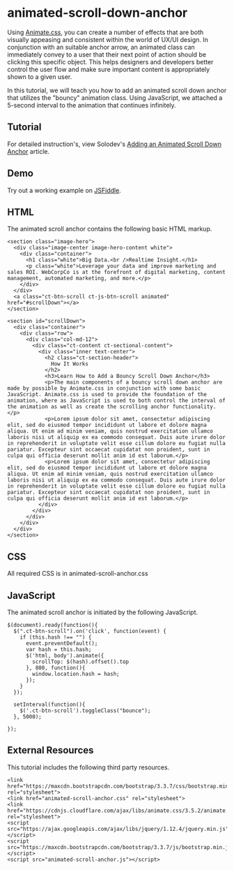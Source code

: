 # animated-scroll-down-anchor
Using [Animate.css](https://daneden.github.io/animate.css/), you can create a number of effects that are both visually appeasing and consistent within the world of UX/UI design. In conjunction with an suitable anchor arrow, an animated class can immediately convey to a user that their next point of action should be clicking this specific object. This helps designers and developers better control the user flow and make sure important content is appropriately shown to a given user.

In this tutorial, we will teach you how to add an animated scroll down anchor that utilizes the "bouncy" animation class. Using JavaScript, we attached a 5-second interval to the animation that continues infinitely.
## Tutorial

For detailed instruction's, view Solodev's [Adding an Animated Scroll Down Anchor](https://www.solodev.com/blog/web-design/adding-an-animated-scroll-down-anchor.stml) article.

## Demo

Try out a working example on [JSFiddle](https://jsfiddle.net/solodev/ufxtcg8v/).

## HTML

The animated scroll anchor contains the following basic HTML markup.

```
<section class="image-hero">
  <div class="image-center image-hero-content white">
    <div class="container">
      <h1 class="white">Big Data.<br />Realtime Insight.</h1>
      <p class="white">Leverage your data and improve marketing and sales ROI. WebCorpCo is at the forefront of digital marketing, content management, automated marketing, and more.</p>
    </div>  
  </div>
  <a class="ct-btn-scroll ct-js-btn-scroll animated" href="#scrollDown"></a>
</section>

<section id="scrollDown">
  <div class="container">
    <div class="row">
      <div class="col-md-12">
        <div class="ct-content ct-sectional-content">
          <div class="inner text-center">
            <h2 class="ct-section-header">
              How It Works
            </h2>
			<h3>Learn How to Add a Bouncy Scroll Down Anchor</h3>
			<p>The main components of a bouncy scroll down anchor are made by possible by Animate.css in conjunction with some basic JavaScript. Animate.css is used to provide the foundation of the animation, where as JavaScript is used to both control the interval of the animation as well as create the scrolling anchor functionality.</p>
			<p>Lorem ipsum dolor sit amet, consectetur adipiscing elit, sed do eiusmod tempor incididunt ut labore et dolore magna aliqua. Ut enim ad minim veniam, quis nostrud exercitation ullamco laboris nisi ut aliquip ex ea commodo consequat. Duis aute irure dolor in reprehenderit in voluptate velit esse cillum dolore eu fugiat nulla pariatur. Excepteur sint occaecat cupidatat non proident, sunt in culpa qui officia deserunt mollit anim id est laborum.</p>
			<p>Lorem ipsum dolor sit amet, consectetur adipiscing elit, sed do eiusmod tempor incididunt ut labore et dolore magna aliqua. Ut enim ad minim veniam, quis nostrud exercitation ullamco laboris nisi ut aliquip ex ea commodo consequat. Duis aute irure dolor in reprehenderit in voluptate velit esse cillum dolore eu fugiat nulla pariatur. Excepteur sint occaecat cupidatat non proident, sunt in culpa qui officia deserunt mollit anim id est laborum.</p>
          </div>
        </div>
      </div>
    </div>
  </div>
</section>
```

## CSS

All required CSS is in animated-scroll-anchor.css

## JavaScript

The animated scroll anchor is initiated by the following JavaScript.

```
$(document).ready(function(){
  $(".ct-btn-scroll").on('click', function(event) {
    if (this.hash !== "") {
      event.preventDefault();
      var hash = this.hash;
      $('html, body').animate({
        scrollTop: $(hash).offset().top
      }, 800, function(){
        window.location.hash = hash;
      });
    } 
  });
    
  setInterval(function(){
    $('.ct-btn-scroll').toggleClass("bounce");
  }, 5000);    
    
});
```

## External Resources

This tutorial includes the following third party resources.

```
<link href="https://maxcdn.bootstrapcdn.com/bootstrap/3.3.7/css/bootstrap.min.css" rel="stylesheet">
<link href="animated-scroll-anchor.css" rel="stylesheet">
<link href="https://cdnjs.cloudflare.com/ajax/libs/animate.css/3.5.2/animate.min.css" rel="stylesheet">
<script src="https://ajax.googleapis.com/ajax/libs/jquery/1.12.4/jquery.min.js"></script>
<script src="https://maxcdn.bootstrapcdn.com/bootstrap/3.3.7/js/bootstrap.min.js"></script>
<script src="animated-scroll-anchor.js"></script>
```

